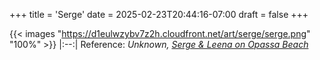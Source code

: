 +++
title = 'Serge'
date = 2025-02-23T20:44:16-07:00
draft = false 
+++

{{< images "https://d1eulwzybv7z2h.cloudfront.net/art/serge/serge.png" "100%" >}}
|:--:| 
Reference: _Unknown, [Serge & Leena on Opassa Beach](https://d1eulwzybv7z2h.cloudfront.net/art/serge/sergeleena.png)_